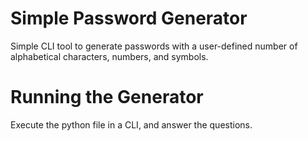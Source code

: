 # Simple Password Generator
Simple CLI tool to generate passwords with a user-defined number of alphabetical characters, numbers, and symbols.

# Running the Generator
Execute the python file in a CLI, and answer the questions.
